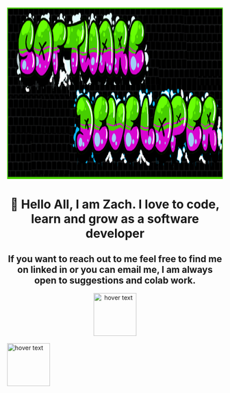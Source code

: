 <p align="center">
  <img src="gitRMimage.png" height ="400"width="1000" title="hover text">
</p>
<h1 align="center"> 👋 Hello All, I am Zach. I love to code, learn and grow as a  software developer</h1>
<h2 align="center">If you want to reach out to me feel free to find me on linked in or you can email me, I am always open to suggestions and colab work.</h2>
<p align="center">
  <img src="https://www.google.com/url?sa=i&url=https%3A%2F%2Ficons8.com%2Fpreloaders%2Fen%2Fsocial_bookmarks%2Flinkedin-logo%2F&psig=AOvVaw0sDWgcL-kCU0VH2B_l_iyc&ust=1627625427014000&source=images&cd=vfe&ved=0CAsQjRxqFwoTCOiJrarPh_ICFQAAAAAdAAAAABAE" height ="100"width="100" title="hover text">
</p>
<p align="Left">
  <img src="https://1.bp.blogspot.com/-Kfzv-OGWwaM/Xc8JCdUW5II/AAAAAAAELgo/Sa0YQoPh5bkzSSV4bdULqv5mc4mwZkjgQCLcBGAsYHQ/s1600/giphy.gif" height ="100"width="100" title="hover text">
</p>

